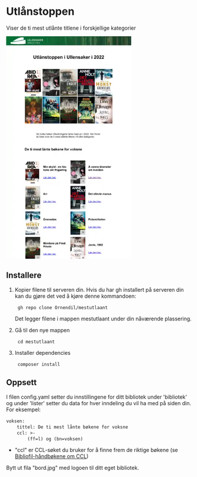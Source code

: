 # Utlånstoppen

Viser de ti mest utlånte titlene i forskjellige kategorier

![Screenshot](https://github.com/Ornendil/mestutlaant/blob/master/screenshot.webp)

## Installere

1. Kopier filene til serveren din. Hvis du har gh installert på serveren din kan du gjøre det ved å kjøre denne kommandoen:

        gh repo clone Ornendil/mestutlaant

    Det legger filene i mappen mestutlaant under din nåværende plassering.

2. Gå til den nye mappen

        cd mestutlaant

3. Installer dependencies

        composer install

## Oppsett

I filen config.yaml setter du innstillingene for ditt bibliotek under 'bibliotek' og under 'lister' setter du data for hver inndeling du vil ha med på siden din. For eksempel:

    voksen:
        tittel: De ti mest lånte bøkene for voksne
        ccl: >-
            (ff=l) og (bn=voksen)

* "ccl" er CCL-søket du bruker for å finne frem de riktige bøkene (se [Bibliofil-håndbøkene om CCL](https://dok.bibsyst.no/web/m2/m2-int-sok.html#m2-ccl))

Bytt ut fila "bord.jpg" med logoen til ditt eget bibliotek.